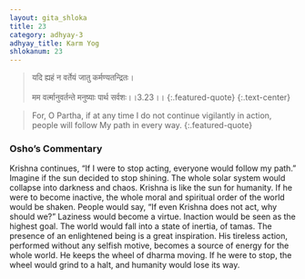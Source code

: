 ```yaml
---
layout: gita_shloka
title: 23
category: adhyay-3
adhyay_title: Karm Yog
shlokanum: 23
---
```


> यदि ह्यहं न वर्तेयं जातु कर्मण्यतन्द्रितः।<br><br>मम वर्त्मानुवर्तन्ते मनुष्याः पार्थ सर्वशः।।3.23।।
{:.featured-quote}
{:.text-center}

> For, O Partha, if at any time I do not continue vigilantly in action, people will follow My path in every way.
{:.featured-quote}

### Osho’s Commentary
Krishna continues, “If I were to stop acting, everyone would follow my path.”
Imagine if the sun decided to stop shining. The whole solar system would collapse into darkness and chaos. Krishna is like the sun for humanity. If he were to become inactive, the whole moral and spiritual order of the world would be shaken.
People would say, “If even Krishna does not act, why should we?” Laziness would become a virtue. Inaction would be seen as the highest goal. The world would fall into a state of inertia, of tamas.
The presence of an enlightened being is a great inspiration. His tireless action, performed without any selfish motive, becomes a source of energy for the whole world. He keeps the wheel of dharma moving. If he were to stop, the wheel would grind to a halt, and humanity would lose its way.
